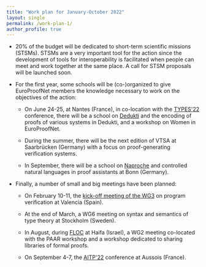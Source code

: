 ```yaml
---
title: "Work plan for January-October 2022"
layout: single
permalink: /work-plan-1/
author_profile: true
---
```


* 20% of the budget will be dedicated to short-term scientific missions (STSMs). STSMs are a very important tool for the action since the development of tools for interoperability is facilitated when people can meet and work together at the same place. A call for STSM proposals will be launched soon.

* For the first year, some schools will be (co-)organized to give EuroProofNet members the knowledge necessary to work on the objectives of the action:

    - On June 24-25, at Nantes (France), in co-location with the [TYPES'22](https://types22.inria.fr/) conference, there will be a school on [Dedukti](https://deducteam.github.io/) and the encoding of proofs of various systems in Dedukti, and a workshop on Women in EuroProofNet.

    - During the summer, there will be the next edition of VTSA at Saarbrücken (Germany) with a focus on proof-generating verification systems.

    - In September, there will be a school on [Naproche](https://naproche.github.io/) and controlled natural languages in proof assistants at Bonn (Germany). 

* Finally, a number of small and big meetings have been planned:

    - On February 10-11, the [kick-off meeting of the WG3](wg3-meeting1) on program verification at Valencia (Spain).

    - At the end of March, a WG6 meeting on syntax and semantics of type theory at Stockholm (Sweden).

    - In August, during [FLOC](https://www.floc2022.org/) at Haifa (Israel), a WG2 meeting co-located with the PAAR workshop and a workshop dedicated to sharing libraries of formal proofs.

    - On September 4-7, the [AITP'22](http://aitp-conference.org/2022/) conference at Aussois (France).
    
